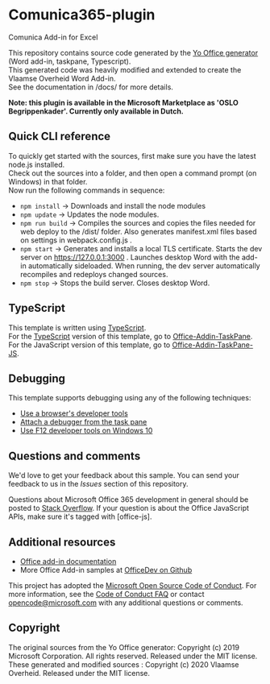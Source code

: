 # Comunica365-plugin
Comunica Add-in for Excel

This repository contains source code generated by the [Yo Office generator](https://github.com/OfficeDev/generator-office) (Word add-in, taskpane, Typescript).  
This generated code was heavily modified and extended to create the Vlaamse Overheid Word Add-in.  
See the documentation in /docs/ for more details.

**Note: this plugin is available in the Microsoft Marketplace as 'OSLO Begrippenkader'. Currently only available in Dutch.**

## Quick CLI reference
To quickly get started with the sources, first make sure you have the latest node.js installed.  
Check out the sources into a folder, and then open a command prompt (on Windows) in that folder.  
Now run the following commands in sequence: 
 * `npm install` → Downloads and install the node modules
 * `npm update` → Updates the node modules.
 * `npm run build` → Compiles the sources and copies the files needed for web deploy to the /dist/ folder. Also generates manifest.xml files based on settings in webpack.config.js .
 * `npm start` → Generates and installs a local TLS certificate. Starts the dev server on https://127.0.0.1:3000 . Launches desktop Word with the add-in automatically sideloaded. When running, the dev server automatically recompiles and redeploys changed sources.
 * `npm stop` → Stops the build server. Closes desktop Word.
 

## TypeScript

This template is written using [TypeScript](http://www.typescriptlang.org/).  
For the [TypeScript](http://www.typescriptlang.org/) version of this template, go to [Office-Addin-TaskPane](https://github.com/OfficeDev/Office-Addin-TaskPane).  
For the JavaScript version of this template, go to [Office-Addin-TaskPane-JS](https://github.com/OfficeDev/Office-Addin-TaskPane-JS).

## Debugging

This template supports debugging using any of the following techniques:

- [Use a browser's developer tools](https://docs.microsoft.com/office/dev/add-ins/testing/debug-add-ins-in-office-online)
- [Attach a debugger from the task pane](https://docs.microsoft.com/office/dev/add-ins/testing/attach-debugger-from-task-pane)
- [Use F12 developer tools on Windows 10](https://docs.microsoft.com/office/dev/add-ins/testing/debug-add-ins-using-f12-developer-tools-on-windows-10)

## Questions and comments

We'd love to get your feedback about this sample. You can send your feedback to us in the *Issues* section of this repository.

Questions about Microsoft Office 365 development in general should be posted to [Stack Overflow](http://stackoverflow.com/questions/tagged/office-js+API).  If your question is about the Office JavaScript APIs, make sure it's tagged with  [office-js].

## Additional resources

* [Office add-in documentation](https://docs.microsoft.com/office/dev/add-ins/overview/office-add-ins)
* More Office Add-in samples at [OfficeDev on Github](https://github.com/officedev)

This project has adopted the [Microsoft Open Source Code of Conduct](https://opensource.microsoft.com/codeofconduct/). For more information, see the [Code of Conduct FAQ](https://opensource.microsoft.com/codeofconduct/faq/) or contact [opencode@microsoft.com](mailto:opencode@microsoft.com) with any additional questions or comments.

## Copyright

The original sources from the Yo Office generator: Copyright (c) 2019 Microsoft Corporation. All rights reserved. Released under the MIT license.
These generated and modified sources : Copyright (c) 2020 Vlaamse Overheid. Released under the MIT license.
